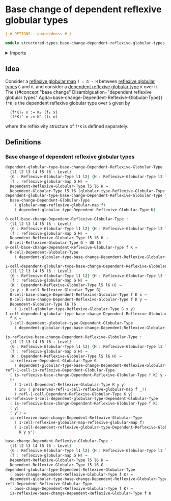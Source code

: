 # Base change of dependent reflexive globular types

```agda
{-# OPTIONS --guardedness #-}

module structured-types.base-change-dependent-reflexive-globular-types where
```

<details><summary>Imports</summary>

```agda
open import foundation.identity-types
open import foundation.transport-along-identifications
open import foundation.universe-levels

open import structured-types.base-change-dependent-globular-types
open import structured-types.dependent-globular-types
open import structured-types.dependent-reflexive-globular-types
open import structured-types.globular-types
open import structured-types.reflexive-globular-maps
open import structured-types.reflexive-globular-types
```

</details>

## Idea

Consider a [reflexive globular map](structured-types.reflexive-globular-maps.md) `f : G → H` between [reflexive globular types](structured-types.reflexive-globular-types.md) `G` and `H`, and consider a [dependent reflexive globular type](structured-types.dependent-reflexive-globular-types.md) `K` over `H`. The {{#concept "base change" Disambiguation="dependent reflexive globular types" Agda=base-change-Dependent-Reflexive-Globular-Type}} `f*K` is the dependent reflexive globular type over `G` given by

```text
  (f*K)₀ x := K₀ (f₀ x)
  (f*K)' e := K' (f₁ e)
```

where the reflexivity structure of `f*K` is defined separately.

## Definitions

### Base change of dependent reflexive globular types

```agda
dependent-globular-type-base-change-Dependent-Reflexive-Globular-Type :
  {l1 l2 l3 l4 l5 l6 : Level}
  {G : Reflexive-Globular-Type l1 l2} {H : Reflexive-Globular-Type l3 l4}
  (f : reflexive-globular-map G H) →
  Dependent-Reflexive-Globular-Type l5 l6 H →
  Dependent-Globular-Type l5 l6 (globular-type-Reflexive-Globular-Type G)
dependent-globular-type-base-change-Dependent-Reflexive-Globular-Type f K =
  base-change-Dependent-Globular-Type
    ( globular-map-reflexive-globular-map f)
    ( dependent-globular-type-Dependent-Reflexive-Globular-Type K)

0-cell-base-change-Dependent-Reflexive-Globular-Type :
  {l1 l2 l3 l4 l5 l6 : Level}
  {G : Reflexive-Globular-Type l1 l2} {H : Reflexive-Globular-Type l3 l4}
  (f : reflexive-globular-map G H) →
  Dependent-Reflexive-Globular-Type l5 l6 H →
  0-cell-Reflexive-Globular-Type G → UU l5
0-cell-base-change-Dependent-Reflexive-Globular-Type f K =
  0-cell-Dependent-Globular-Type
    ( dependent-globular-type-base-change-Dependent-Reflexive-Globular-Type f K)

1-cell-dependent-globular-type-base-change-Dependent-Reflexive-Globular-Type :
  {l1 l2 l3 l4 l5 l6 : Level}
  {G : Reflexive-Globular-Type l1 l2} {H : Reflexive-Globular-Type l3 l4}
  (f : reflexive-globular-map G H) →
  (K : Dependent-Reflexive-Globular-Type l5 l6 H) →
  {x y : 0-cell-Reflexive-Globular-Type G} →
  0-cell-base-change-Dependent-Reflexive-Globular-Type f K x →
  0-cell-base-change-Dependent-Reflexive-Globular-Type f K y →
  Dependent-Globular-Type l6 l6
    ( 1-cell-globular-type-Reflexive-Globular-Type G x y)
1-cell-dependent-globular-type-base-change-Dependent-Reflexive-Globular-Type
  f K =
  1-cell-dependent-globular-type-Dependent-Globular-Type
    ( dependent-globular-type-base-change-Dependent-Reflexive-Globular-Type f K)

is-reflexive-base-change-Dependent-Reflexive-Globular-Type :
  {l1 l2 l3 l4 l5 l6 : Level}
  {G : Reflexive-Globular-Type l1 l2} {H : Reflexive-Globular-Type l3 l4}
  (f : reflexive-globular-map G H) →
  (K : Dependent-Reflexive-Globular-Type l5 l6 H) →
  is-reflexive-Dependent-Globular-Type G
    ( dependent-globular-type-base-change-Dependent-Reflexive-Globular-Type f K)
refl-1-cell-is-reflexive-Dependent-Globular-Type
  ( is-reflexive-base-change-Dependent-Reflexive-Globular-Type f K) y =
  tr
    ( 1-cell-Dependent-Reflexive-Globular-Type K y y)
    ( inv ( preserves-refl-1-cell-reflexive-globular-map f _))
    ( refl-1-cell-Dependent-Reflexive-Globular-Type K y)
is-reflexive-1-cell-dependent-globular-type-Dependent-Globular-Type
  ( is-reflexive-base-change-Dependent-Reflexive-Globular-Type f K)
  ( y)
  ( y') =
  is-reflexive-base-change-Dependent-Reflexive-Globular-Type
    ( 1-cell-reflexive-globular-map-reflexive-globular-map f)
    ( 1-cell-dependent-reflexive-globular-type-Dependent-Reflexive-Globular-Type
      K y y')

base-change-Dependent-Reflexive-Globular-Type :
  {l1 l2 l3 l4 l5 l6 : Level}
  {G : Reflexive-Globular-Type l1 l2} {H : Reflexive-Globular-Type l3 l4}
  (f : reflexive-globular-map G H) →
  Dependent-Reflexive-Globular-Type l5 l6 H →
  Dependent-Reflexive-Globular-Type l5 l6 G
dependent-globular-type-Dependent-Reflexive-Globular-Type
  ( base-change-Dependent-Reflexive-Globular-Type f K) =
  dependent-globular-type-base-change-Dependent-Reflexive-Globular-Type f K
refl-Dependent-Reflexive-Globular-Type
  ( base-change-Dependent-Reflexive-Globular-Type f K) =
  is-reflexive-base-change-Dependent-Reflexive-Globular-Type f K
```
